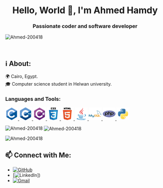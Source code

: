 <h1 align="center">Hello, World 👋, I'm Ahmed Hamdy</h1>
<h3 align="center">Passionate coder and software developer</h3>
<p align="left"> <img src="https://komarev.com/ghpvc/?username=Ahmed-200418&label=Views&color=0e75b6&style=flat" alt="Ahmed-200418" /> </p>
<br>

## ℹ About:
<p align="left">
🌍 Cairo, Egypt.<br>
🎓 Computer science student in Helwan university.<br>

<h3 align="left">Languages and Tools:</h3>
<p align="left"> <a href="https://www.cprogramming.com/" target="_blank" rel="noreferrer"> <img src="https://raw.githubusercontent.com/devicons/devicon/master/icons/c/c-original.svg" alt="c" width="40" height="40"/> </a> <a href="https://www.w3schools.com/cpp/" target="_blank" rel="noreferrer"> <img src="https://raw.githubusercontent.com/devicons/devicon/master/icons/cplusplus/cplusplus-original.svg" alt="cplusplus" width="40" height="40"/> </a> <a href="https://www.w3schools.com/cs/" target="_blank" rel="noreferrer"> <img src="https://raw.githubusercontent.com/devicons/devicon/master/icons/csharp/csharp-original.svg" alt="csharp" width="40" height="40"/> </a> <a href="https://www.w3schools.com/css/" target="_blank" rel="noreferrer"> <img src="https://raw.githubusercontent.com/devicons/devicon/master/icons/css3/css3-original-wordmark.svg" alt="css3" width="40" height="40"/> </a>  </a> <a href="https://www.w3.org/html/" target="_blank" rel="noreferrer"> <img src="https://raw.githubusercontent.com/devicons/devicon/master/icons/html5/html5-original-wordmark.svg" alt="html5" width="40" height="40"/> </a> <a href="https://www.java.com" target="_blank" rel="noreferrer"> <img src="https://raw.githubusercontent.com/devicons/devicon/master/icons/java/java-original.svg" alt="java" width="40" height="40"/> </a> <a href="https://www.mysql.com/" target="_blank" rel="noreferrer"> <img src="https://raw.githubusercontent.com/devicons/devicon/master/icons/mysql/mysql-original-wordmark.svg" alt="mysql" width="40" height="40"/> </a> <a href="https://www.php.net" target="_blank" rel="noreferrer"> <img src="https://raw.githubusercontent.com/devicons/devicon/master/icons/php/php-original.svg" alt="php" width="40" height="40"/> </a> <a href="https://www.python.org" target="_blank" rel="noreferrer"> <img src="https://raw.githubusercontent.com/devicons/devicon/master/icons/python/python-original.svg" alt="python" width="40" height="40"/> </a> </p>

<p><img align="left" src="https://github-readme-stats.vercel.app/api/top-langs?username=Ahmed-200418&show_icons=true&locale=en&layout=compact&theme=dark" alt="Ahmed-200418" /></p>

<p>&nbsp;<img align="center" src="https://github-readme-stats.vercel.app/api?username=Ahmed-200418&show_icons=true&locale=en&theme=dark" alt="Ahmed-200418" /></p>

<p align="left"> <img src="https://komarev.com/ghpvc/?username=Ahmed-200418&label=Profile%20views&color=blue&style=flat" alt="Ahmed-200418" /> </p>


## 📫 Connect with Me:

- [![GitHub](https://img.shields.io/badge/GitHub-333?style=for-the-badge&logo=github&logoColor=white)](https://github.com/Ahmed-200418)
- [![LinkedIn](https://img.shields.io/badge/LinkedIn-0077B5?style=for-the-badge&logo=linkedin&logoColor=white)])
- [![Gmail](https://img.shields.io/badge/Gmail-D14836?style=for-the-badge&logo=gmail&logoColor=white)]()

